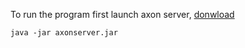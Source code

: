 To run the program first launch axon server,  [donwload](https://download.axoniq.io/axonserver/AxonServer.zip) 
```
java -jar axonserver.jar
```